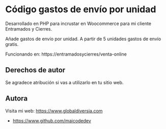 # Código gastos de envío por unidad
Desarrollado en PHP para incrustar en Woocommerce para mi cliente Entramados y Cierres.

Añade gastos de envío por unidad. A partir de 5 unidades gastos de envío gratis.

Funcionando en: https://entramadosycierres/venta-online


## Derechos de autor

Se agradece atribución si vas a utilizarlo en tu sitio web.






## Autora

Visita mi web: https://www.globaldiversia.com

- https://www.github.com/maicodedev

